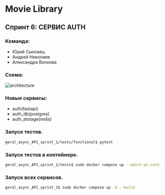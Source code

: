 # Movie Library 

## Спринт 6: СЕРВИС AUTH

### Команда:
 - Юрий Сыновец
 - Андрей Николаев
 - Александра Волкова

### Схема:
![architecture](https://github.com/user-attachments/assets/a4204f4b-03eb-406d-8a02-8634f56744ff)

### Новые сервисы:
 - auth(fastapi)
 - auth_db(postgres)
 - auth_stotage(redis)

### Запуск тестов.
```bash
geral_async_API_sprint_1/tests/functional$ pytest
```

### Запуск тестов в контейнере.
```bash
geral_async_API_sprint_1/tests$ sudo docker compose up --abort-on-container-exit | grep tests
```

### Запуск всех сервисов.
```bash
geral_async_API_sprint_1$ sudo docker compose up -d --build
```
